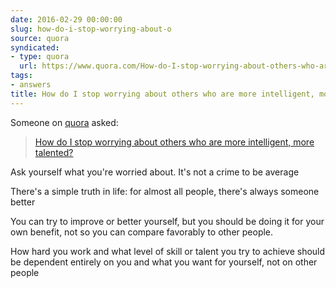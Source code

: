 ```yaml
---
date: 2016-02-29 00:00:00
slug: how-do-i-stop-worrying-about-o
source: quora
syndicated:
- type: quora
  url: https://www.quora.com/How-do-I-stop-worrying-about-others-who-are-more-intelligent-more-talented/answer/Roy-Tang
tags:
- answers
title: How do I stop worrying about others who are more intelligent, more talented?
---
```


Someone on [quora](https://quora.com) asked:

> [How do I stop worrying about others who are more intelligent, more talented?](https://www.quora.com/How-do-I-stop-worrying-about-others-who-are-more-intelligent-more-talented/answer/Roy-Tang)


Ask yourself what you're worried about. It's not a crime to be average

There's a simple truth in life: for almost all people, there's always someone better

You can try to improve or better yourself, but you should be doing it for your own benefit, not so you can compare favorably to other people. 

How hard you work and what level of skill or talent you try to achieve should be dependent entirely on you and what you want for yourself, not on other people